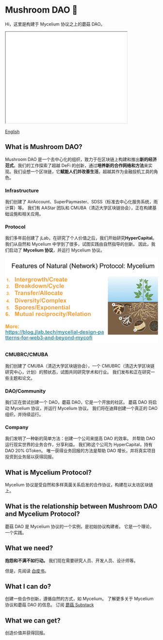 # Mushroom DAO :mushroom:
Hi，这里是构建于 Mycelium 协议之上的蘑菇 DAO。

<iframe src="mushroom-dao-banner.html" width="400" height="300"></iframe>

[English](README.md)

## What is Mushroom DAO?

Mushroom DAO 是一个去中心化的组织，致力于在区块链上构建和推出**新的经济范式**。我们的工作探索了超越 DeFi 的创新，通过**培养新的合作网络和方法**来实现。我们设想一个区块链，它**赋能人们并改善生活**，超越其作为金融投机工具的角色。

### Infrastructure
我们创建了 AirAccount、SuperPaymaster、SDSS（标准去中心化服务系统，雨计算）等。
我们有 AAStar 团队和 CMUBA（清迈大学区块链协会），正在构建基础设施和相关应用。


### Protocol
我们多年前创建了 jLab，在研究了个人价值之后，我们开始研究**HyperCapital**。
我们从自然和 Mycelium 中学到了很多，试图实践由自然指导的创新。
因此，我们启动了 **Mycelium 协议**，并运行 Mycelium 协议。

![relations-in-nature](./protocol/relation1.png)

### CMUBRC/CMUBA
我们创建了 CMUBA（清迈大学区块链协会），一个 CMUBRC（清迈大学区块链研究中心，计划）的预状态，试图共同研究学术和行业。
我们发布和正在研究一些主题和论文。

### DAO/Community
我们正在尝试创建一个 DAO，蘑菇 DAO，它是一个开放的社区。
蘑菇 DAO 将启动 Mycelium 协议，并运行 Mycelium 协议。
我们将在迪拜创建一个真正的 DAO 组织，并持续运行。

### Company
我们发明了一种新的简单方法：创建一个公司来提高 DAO 的效率。
并帮助 DAO 运行现实世界的业务合作，分享利益。
我们称这个公司为 HyperCapital，持有 DAO 20% GToken。
唯一获得业务回报的方法是帮助 DAO 增长，并将真实项目投资到业务层以获得回报。

## What is Mycelium Protocol?
Mycelium 协议是受自然和多样真菌关系启发的合作协议，构建在以太坊区块链上。

## What is the relationship between Mushroom DAO and Mycelium Protocol?
蘑菇 DAO 是 Mycelium 协议的一个实例，是初始协议构建者。
它是一个理论，一个实践。

## What we need?
**抱怨和不满不如行动。**
我们现在需要研究人员、开发人员、设计师等。

但是，先阅读 [白皮书](./whitepaper-en.md)。

## What I can do?
创建一些合作创新，遵循自然的方式，如 Mycelium。
了解更多关于 Mycelium 协议和蘑菇 DAO 的信息。
订阅 [蘑菇 Substack](https://mushroomdao.substack.com/)

## What we can get?
创造价值并获得回报。
